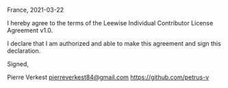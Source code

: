 France, 2021-03-22

I hereby agree to the terms of the Leewise Individual Contributor License
Agreement v1.0.

I declare that I am authorized and able to make this agreement and sign this
declaration.

Signed,

Pierre Verkest pierreverkest84@gmail.com https://github.com/petrus-v
